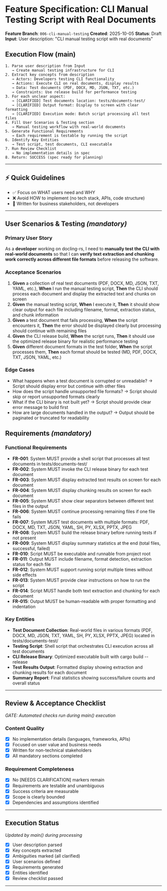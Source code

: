 # Feature Specification: CLI Manual Testing Script with Real Documents

**Feature Branch**: `006-cli-manual-testing`
**Created**: 2025-10-05
**Status**: Draft
**Input**: User description: "CLI manual testing script with real documents"

## Execution Flow (main)
```
1. Parse user description from Input
   → Create manual testing infrastructure for CLI
2. Extract key concepts from description
   → Actors: Developers testing CLI functionality
   → Actions: Execute CLI on real documents, display results
   → Data: Test documents (PDF, DOCX, MD, JSON, TXT, etc.)
   → Constraints: Use release build for performance testing
3. For each unclear aspect:
   → [CLARIFIED] Test documents location: tests/documents-test/
   → [CLARIFIED] Output format: Display to screen with clear formatting
   → [CLARIFIED] Execution mode: Batch script processing all test files
4. Fill User Scenarios & Testing section
   → Manual testing workflow with real-world documents
5. Generate Functional Requirements
   → Each requirement is testable by running the script
6. Identify Key Entities
   → Test script, test documents, CLI executable
7. Run Review Checklist
   → No implementation details in spec
8. Return: SUCCESS (spec ready for planning)
```

---

## ⚡ Quick Guidelines
- ✅ Focus on WHAT users need and WHY
- ❌ Avoid HOW to implement (no tech stack, APIs, code structure)
- 👥 Written for business stakeholders, not developers

---

## User Scenarios & Testing *(mandatory)*

### Primary User Story
As a **developer** working on docling-rs, I need to **manually test the CLI with real-world documents** so that I can **verify text extraction and chunking work correctly across different file formats** before releasing the software.

### Acceptance Scenarios
1. **Given** a collection of real test documents (PDF, DOCX, MD, JSON, TXT, YAML, etc.), **When** I run the manual testing script, **Then** the CLI should process each document and display the extracted text and chunks on screen
2. **Given** the manual testing script, **When** I execute it, **Then** it should show clear output for each file including filename, format, extraction status, and chunk information
3. **Given** a test document that fails processing, **When** the script encounters it, **Then** the error should be displayed clearly but processing should continue with remaining files
4. **Given** the CLI release build, **When** the script runs, **Then** it should use the optimized release binary for realistic performance testing
5. **Given** different document formats in the test folder, **When** the script processes them, **Then** each format should be tested (MD, PDF, DOCX, TXT, JSON, YAML, etc.)

### Edge Cases
- What happens when a test document is corrupted or unreadable?
  → Script should display error but continue with other files
- How does the script handle unsupported file formats?
  → Script should skip or report unsupported formats clearly
- What if the CLI binary is not built yet?
  → Script should provide clear error message to build first
- How are large documents handled in the output?
  → Output should be paginated or truncated for readability

## Requirements *(mandatory)*

### Functional Requirements
- **FR-001**: System MUST provide a shell script that processes all test documents in tests/documents-test/
- **FR-002**: System MUST invoke the CLI release binary for each test document
- **FR-003**: System MUST display extracted text results on screen for each document
- **FR-004**: System MUST display chunking results on screen for each document
- **FR-005**: System MUST show clear separators between different test files in the output
- **FR-006**: System MUST continue processing remaining files if one file fails
- **FR-007**: System MUST test documents with multiple formats: PDF, DOCX, MD, TXT, JSON, YAML, SH, PY, XLSX, PPTX, JPEG
- **FR-008**: System MUST build the release binary before running tests if not present
- **FR-009**: System MUST display summary statistics at the end (total files, successful, failed)
- **FR-010**: Script MUST be executable and runnable from project root
- **FR-011**: Output MUST include filename, format detection, extraction status for each file
- **FR-012**: System MUST support running script multiple times without side effects
- **FR-013**: System MUST provide clear instructions on how to run the script
- **FR-014**: Script MUST handle both text extraction and chunking for each document
- **FR-015**: Output MUST be human-readable with proper formatting and indentation

### Key Entities
- **Test Document Collection**: Real-world files in various formats (PDF, DOCX, MD, JSON, TXT, YAML, SH, PY, XLSX, PPTX, JPEG) located in tests/documents-test/
- **Testing Script**: Shell script that orchestrates CLI execution across all test documents
- **CLI Release Binary**: Optimized executable built with cargo build --release
- **Test Results Output**: Formatted display showing extraction and chunking results for each document
- **Summary Report**: Final statistics showing success/failure counts and overall status

---

## Review & Acceptance Checklist
*GATE: Automated checks run during main() execution*

### Content Quality
- [x] No implementation details (languages, frameworks, APIs)
- [x] Focused on user value and business needs
- [x] Written for non-technical stakeholders
- [x] All mandatory sections completed

### Requirement Completeness
- [x] No [NEEDS CLARIFICATION] markers remain
- [x] Requirements are testable and unambiguous
- [x] Success criteria are measurable
- [x] Scope is clearly bounded
- [x] Dependencies and assumptions identified

---

## Execution Status
*Updated by main() during processing*

- [x] User description parsed
- [x] Key concepts extracted
- [x] Ambiguities marked (all clarified)
- [x] User scenarios defined
- [x] Requirements generated
- [x] Entities identified
- [x] Review checklist passed

---
